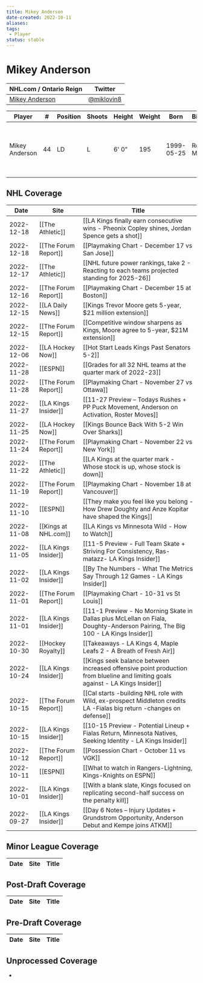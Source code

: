 ```yaml
---
title: Mikey Anderson
date-created: 2022-10-11
aliases: 
tags:
 - Player
status: stable
---
```


# Mikey Anderson

| NHL.com / Ontario Reign                                                 | Twitter                                 |
| ----------------------------------------------------------------------- | --------------------------------------- |
|[Mikey Anderson](https://www.nhl.com/player/mikey-anderson-8479998) | [@miklovin8](https://twitter.com/miklovin8)

| Player | \#  | Position | Shoots | Height | Weight | Born | Birthplace | Draft |
| ------ | --- | -------- | ------ | ------ | ------ | ---- | ---------- | ----- |
| Mikey Anderson | 44 | LD | L | 6' 0" | 195 | 1999-05-25 | Roseville, MN, USA | 2017 LAK, 4th rd, 10th pk (103rd overall)

## NHL  Coverage
| Date       | Site                 | Title                                                                                                                           |
| ---------- | -------------------- | ------------------------------------------------------------------------------------------------------------------------------- |
| 2022-12-18 | [[The Athletic]] | [[LA Kings finally earn consecutive wins - Pheonix Copley shines, Jordan Spence gets a shot]] |
| 2022-12-18 | [[The Forum Report]] | [[Playmaking Chart - December 17 vs San Jose]]                                                                                  |
| 2022-12-17 | [[The Athletic]]     | [[NHL future power rankings, take 2 - Reacting to each teams projected standing for 2025-26]]                                   |
| 2022-12-16 | [[The Forum Report]] | [[Playmaking Chart - December 15 at Boston]]                                                                                    |
| 2022-12-15 | [[LA Daily News]]    | [[Kings Trevor Moore gets 5-year, $21 million extension]]                                                                       |
| 2022-12-15 | [[The Forum Report]] | [[Competitive window sharpens as Kings, Moore agree to 5-year, $21M extension]]                                                 |
| 2022-12-06 | [[LA Hockey Now]]    | [[Hot Start Leads Kings Past Senators 5-2]]                                                                                     |
| 2022-11-28 | [[ESPN]]             | [[Grades for all 32 NHL teams at the quarter mark of 2022-23]]                                                                  |
| 2022-11-28 | [[The Forum Report]] | [[Playmaking Chart - November 27 vs Ottawa]]                                                                                    |
| 2022-11-27 | [[LA Kings Insider]] | [[11-27 Preview – Todays Rushes + PP Puck Movement, Anderson on Activation, Roster Moves]]                                      |
| 2022-11-25 | [[LA Hockey Now]]    | [[Kings Bounce Back With 5-2 Win Over Sharks]]                                                                                  |
| 2022-11-24 | [[The Forum Report]] | [[Playmaking Chart - November 22 vs New York]]                                                                                  |
| 2022-11-22 | [[The Athletic]]     | [[LA Kings at the quarter mark - Whose stock is up, whose stock is down]]                                                       |
| 2022-11-19 | [[The Forum Report]] | [[Playmaking Chart - November 18 at Vancouver]]                                                                                 |
| 2022-11-10 | [[ESPN]]             | [[They make you feel like you belong - How Drew Doughty and Anze Kopitar have shaped the Kings]]                                |
| 2022-11-08 | [[Kings at NHL.com]] | [[LA Kings vs Minnesota Wild - How to Watch]]                                                                                   |
| 2022-11-05 | [[LA Kings Insider]] | [[11-5 Preview - Full Team Skate + Striving For Consistency, Ras-matazz- LA Kings Insider]]                                     |
| 2022-11-02 | [[LA Kings Insider]] | [[By The Numbers - What The Metrics Say Through 12 Games - LA Kings Insider]]                                                   |
| 2022-11-01 | [[The Forum Report]] | [[Playmaking Chart - 10-31 vs St Louis]]                                                                                        |
| 2022-11-01 | [[LA Kings Insider]] | [[11-1 Preview - No Morning Skate in Dallas plus McLellan on Fiala, Doughty-Anderson Pairing, The Big 100 - LA Kings Insider]]  |
| 2022-10-30 | [[Hockey Royalty]]   | [[Takeaways - LA Kings 4, Maple Leafs 2 - A Breath of Fresh Air]]                                                               |
| 2022-10-24 | [[LA Kings Insider]] | [[Kings seek balance between increased offensive point production from blueline and limiting goals against - LA Kings Insider]] |
| 2022-10-15 | [[The Forum Report]] | [[Cal starts -building NHL role with Wild, ex-prospect Middleton credits LA -Fialas big return -changes on defense]]            |
| 2022-10-15 | [[LA Kings Insider]] | [[10-15 Preview - Potential Lineup + Fialas Return, Minnesota Natives, Seeking Identity - LA Kings Insider]]                    |
| 2022-10-12 | [[The Forum Report]] | [[Possession Chart - October 11 vs VGK]]                                                                                        |
| 2022-10-11 | [[ESPN]]             | [[What to watch in Rangers-Lightning, Kings-Knights on ESPN]]                                                                   |
| 2022-10-01 | [[LA Kings Insider]] | [[With a blank slate, Kings focused on replicating second-half success on the penalty kill]]                                    |
| 2022-09-27 | [[LA Kings Insider]] | [[Day 6 Notes – Injury Updates + Grundstrom Opportunity, Anderson Debut and Kempe joins ATKM]]                                  |



## Minor League Coverage
| Date | Site | Title |
| ---- | ---- | ----- |



## Post-Draft Coverage
| Date | Site | Title |
| ---- | ---- | ----- |



## Pre-Draft Coverage
| Date | Site | Title |
| ---- | ---- | ----- |


## Unprocessed Coverage
- 
